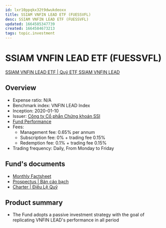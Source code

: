 ```yaml
---
id: lxr10ppqkx32t9dwukdeoxx
title: SSIAM VNFIN LEAD ETF (FUESSVFL)
desc: SSIAM VNFIN LEAD ETF (FUESSVFL)
updated: 1664585347739
created: 1664584673213
tags: topic.investment
---
```

# SSIAM VNFIN LEAD ETF (FUESSVFL)

[SSIAM VNFIN LEAD ETF | Quỹ ETF SSIAM VNFIN LEAD](https://www.ssi.com.vn/en/ssiam/fund-information-ssiam-vnfin%20lead)

## Overview

- Expense ratio: N/A
- Benchmark index: VNFIN LEAD Index
- Inception: 2020-01-10
- Issuer: [Công ty Cổ phần Chứng khoán SSI](https://www.ssi.com.vn/)
- [Fund Performance](https://www.ssi.com.vn/en/ssiam/performance-vnfin-lead)
- Fees:
    - Management fee: 0.65% per annum
    - Subscription fee: 0% + trading fee 0.15%
    - Redemption fee: 0.1% + trading fee 0.15%
- Trading frequency: Daily, From Monday to Friday

## Fund's documents

- [Monthly Factsheet](https://www.ssi.com.vn/upload/files/QuanLyQuy/Tai-lieu-quy/ETF/Bao-cao-hoat-dong/SSIAM%20VNFINLEAD%20ETF_Factsheet_EN_31082022.pdf)
- [Prospectus | Bản cáo bạch](https://www.ssi.com.vn/upload/files/QuanLyQuy/Prospectus_SSIAM%20VNFIN%20LEAD%20ETF_ENG_2022%20Clean.pdf)
- [Charter | Điều Lệ Quỹ](https://www.ssi.com.vn/en/ssiam/documents-and-forms?filter_fund=ASSETMANAGEMENT-TAILIEUQUYETFSSIAMVNFINLEAD&filter_type=29)

## Product summary

- The Fund adopts a passive investment strategy with the goal of replicating VNFIN LEAD's performance in all period